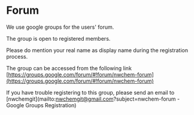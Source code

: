 # Forum

We use google groups for the users' forum.  

The group is open to registered members.

Please do mention your real name as display  name during the registration process.


The group can be accessed from the following link  
[https://groups.google.com/forum/#!forum/nwchem-forum](https://groups.google.com/forum/#!forum/nwchem-forum)

If you have trouble registering to this group, please send an email to [nwchemgit](mailto:nwchemgit@gmail.com?subject=nwchem-forum - Google Groups Registration)
